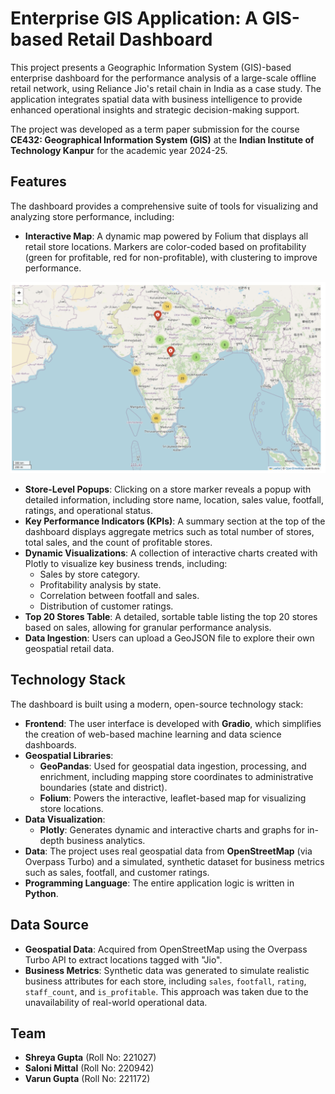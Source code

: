 # Enterprise GIS Application: A GIS-based Retail Dashboard

This project presents a Geographic Information System (GIS)-based enterprise dashboard for the performance analysis of a large-scale offline retail network, using Reliance Jio's retail chain in India as a case study. The application integrates spatial data with business intelligence to provide enhanced operational insights and strategic decision-making support.

The project was developed as a term paper submission for the course **CE432: Geographical Information System (GIS)** at the **Indian Institute of Technology Kanpur** for the academic year 2024-25.

## Features

The dashboard provides a comprehensive suite of tools for visualizing and analyzing store performance, including:

* **Interactive Map**: A dynamic map powered by Folium that displays all retail store locations. Markers are color-coded based on profitability (green for profitable, red for non-profitable), with clustering to improve performance.

![Dashboard Interface](image/one.png) 

* **Store-Level Popups**: Clicking on a store marker reveals a popup with detailed information, including store name, location, sales value, footfall, ratings, and operational status.
* **Key Performance Indicators (KPIs)**: A summary section at the top of the dashboard displays aggregate metrics such as total number of stores, total sales, and the count of profitable stores.
* **Dynamic Visualizations**: A collection of interactive charts created with Plotly to visualize key business trends, including:
    * Sales by store category.
    * Profitability analysis by state.
    * Correlation between footfall and sales.
    * Distribution of customer ratings.
* **Top 20 Stores Table**: A detailed, sortable table listing the top 20 stores based on sales, allowing for granular performance analysis.
* **Data Ingestion**: Users can upload a GeoJSON file to explore their own geospatial retail data.

## Technology Stack

The dashboard is built using a modern, open-source technology stack:

* **Frontend**: The user interface is developed with **Gradio**, which simplifies the creation of web-based machine learning and data science dashboards.
* **Geospatial Libraries**:
    * **GeoPandas**: Used for geospatial data ingestion, processing, and enrichment, including mapping store coordinates to administrative boundaries (state and district).
    * **Folium**: Powers the interactive, leaflet-based map for visualizing store locations.
* **Data Visualization**:
    * **Plotly**: Generates dynamic and interactive charts and graphs for in-depth business analytics.
* **Data**: The project uses real geospatial data from **OpenStreetMap** (via Overpass Turbo) and a simulated, synthetic dataset for business metrics such as sales, footfall, and customer ratings.
* **Programming Language**: The entire application logic is written in **Python**.

## Data Source

* **Geospatial Data**: Acquired from OpenStreetMap using the Overpass Turbo API to extract locations tagged with "Jio".
* **Business Metrics**: Synthetic data was generated to simulate realistic business attributes for each store, including `sales`, `footfall`, `rating`, `staff_count`, and `is_profitable`. This approach was taken due to the unavailability of real-world operational data.

## Team

* **Shreya Gupta** (Roll No: 221027)
* **Saloni Mittal** (Roll No: 220942)
* **Varun Gupta** (Roll No: 221172)
